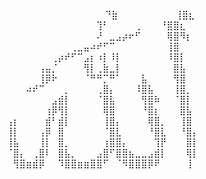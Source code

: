 ⠀⠀
⠀⠀⠀⠀⠀⠀⠀⠀⠀⠀⠀⠀⠀⠙⣷⠀⠀⠀⠀⠀⠀⠀⠀⠀⢸⣿⣆⠀⠀⠀
⠀⠀⠀⠀⠀⠀⠀⠀⠀⠀⠀⠀⠀⠀⢹⠃⠀⠀⠀⠀⢀⠀⠀⠀⠘⣿⣿⣆⠀⠀
⠀⠀⠀⠀⠀⠀⠀⠀⠀⠀⠀⠀⠀⠀⠜⠀⣀⣠⡴⠖⠋⠀⠀⠀⠀⢿⣿⠻⡆⠀
⠀⠀⠀⠀⠀⠀⠀⠀⠀⠀⢀⣀⣤⠴⠞⠋⠉⠀⠀⠀⠀⠀⠀⠀⠀⢸⣿⠀⠀⠀
⠀⠀⠀⠀⠀⠀⠀⢀⡴⠞⠋⠉⣠⡆⠰⡇⠸⡇⠀⠀⠀⠀⠀⠀⠀⠸⣿⡇⠀⠀
⠀⠀⠀⠀⠀⢠⣤⡈⠀⠀⠀⠀⢻⡇⢀⣷⣀⡇⠀⠀⠀⠀⠀⠀⠀⠀⣿⣧⠀⠀
⠀⠀⠀⠀⠀⢸⡿⠗⠀⠀⠀⠀⠈⠛⠛⡉⠛⠁⠀⠀⠀⣧⠀⠀⠀⠀⢻⣿⠀⠀
⠀⠀⠀⠴⠞⠉⠀⠀⠀⡀⠀⠀⠀⠀⢀⣿⡄⠀⠀⠀⠸⣿⣧⠀⠀⠀⢸⣿⡀⠀
⠀⠀⠀⠀⠀⠀⠀⣠⣾⡇⠀⠀⠀⠀⠈⣿⣧⠀⠀⠀⠀⢻⣿⠷⠀⠀⠈⣿⡇⠀
⠀⠀⠀⠀⠀⠀⢰⡿⢻⡇⠀⠀⠀⠀⠀⢿⣿⠀⠀⠀⠀⠘⣿⡆⠀⠀⠀⣿⣧⠀
⢠⡆⠀⠀⠀⠀⣾⠃⣾⡇⠀⠀⠀⠀⠀⢸⣿⡄⠀⠀⠀⠀⢿⣿⡀⠀⠀⢸⣿⠀
⢸⡇⠀⠀⠀⢠⡿⠀⣿⠀⠀⠀⠀⠀⠀⠈⣿⣇⠀⠀⠀⠀⠘⣿⣇⠀⠀⠘⣿⡄
⢸⣧⠀⠀⠀⢸⡇⠀⣿⡀⠀⠀⠀⠀⠀⢰⣿⣿⡄⠀⠀⠀⠀⢹⡟⠀⠀⠀⣿⡇
⠈⣿⡄⠀⢀⣿⠇⠀⣿⣧⡀⠀⠀⠀⣠⣿⠋⣿⣿⣦⣀⣀⣠⣾⡇⠀⠀⠀⢿⡇
⠀⢻⣿⣶⣾⡿⠀⠀⠹⣿⣿⣶⣶⣿⣿⠋⠀⠈⠻⣿⣿⣿⡿⠟⠀⠀⠀⠀⢸
